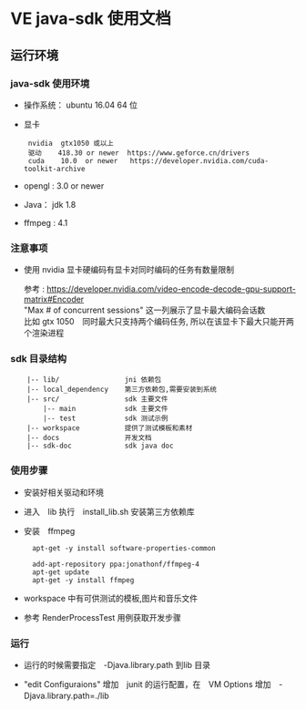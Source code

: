 # VE java-sdk 使用文档


## 运行环境

### java-sdk 使用环境

+ 操作系统： ubuntu 16.04 64 位
+ 显卡 

       nvidia  gtx1050 或以上
       驱动    418.30 or newer  https://www.geforce.cn/drivers
       cuda    10.0  or newer   https://developer.nvidia.com/cuda-toolkit-archive
       
+ opengl : 3.0 or newer 
+ Java： jdk 1.8
+ ffmpeg : 4.1   

### 注意事项

+ 使用 nvidia 显卡硬编码有显卡对同时编码的任务有数量限制
    
    参考 :  https://developer.nvidia.com/video-encode-decode-gpu-support-matrix#Encoder  
    "Max # of concurrent sessions" 这一列展示了显卡最大编码会话数  
    比如 gtx 1050　同时最大只支持两个编码任务, 所以在该显卡下最大只能开两个渲染进程

### sdk 目录结构

```text
    |-- lib/                jni 依赖包
    |-- local_dependency    第三方依赖包,需要安装到系统
    |-- src/                sdk 主要文件
        |-- main            sdk 主要文件
        |-- test            sdk 测试示例
    |-- workspace           提供了测试模板和素材
    |-- docs                开发文档
    |-- sdk-doc             sdk java doc

```




### 使用步骤

+ 安装好相关驱动和环境
+ 进入　lib 执行　install_lib.sh 安装第三方依赖库
+ 安装　ffmpeg

        apt-get -y install software-properties-common
    
        add-apt-repository ppa:jonathonf/ffmpeg-4
        apt-get update
        apt-get -y install ffmpeg

+ workspace 中有可供测试的模板,图片和音乐文件
+ 参考 RenderProcessTest 用例获取开发步骤



### 运行


+ 运行的时候需要指定　-Djava.library.path 到lib 目录

+ "edit Configuraions" 增加　junit 的运行配置，在　VM Options 增加　-Djava.library.path=./lib　
